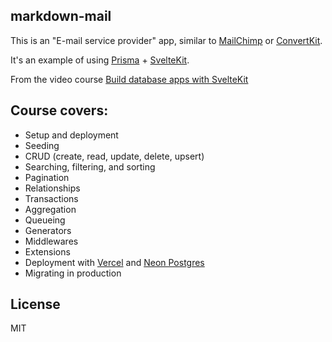 markdown-mail
-------------

This is an "E-mail service provider" app, similar to [MailChimp](https://mailchimp.com) or [ConvertKit](https://convertkit.com).

It's an example of using [Prisma](https://prisma.io) + [SvelteKit](https://kit.svelte.dev).

From the video course [Build database apps with SvelteKit](https://joshuanussbaum.podia.com/data-driven-sveltekit-with-prisma)

## Course covers:

- Setup and deployment
- Seeding
- CRUD (create, read, update, delete, upsert)
- Searching, filtering, and sorting
- Pagination
- Relationships
- Transactions
- Aggregation
- Queueing
- Generators
- Middlewares
- Extensions
- Deployment with [Vercel](https://vercel.com) and [Neon Postgres](https://neon.tech)
- Migrating in production

## License

MIT
